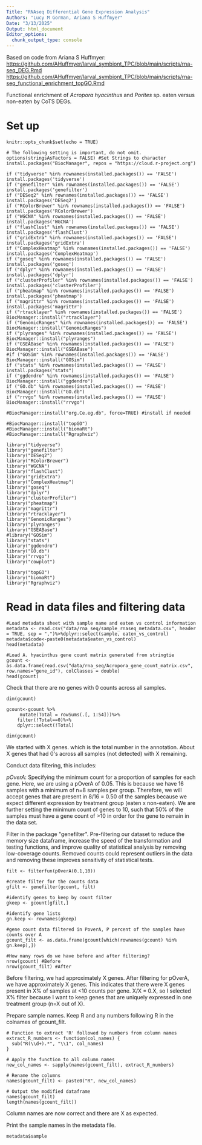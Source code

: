 ```yaml
---
Title: "RNAseq Differential Gene Expression Analysis"
Authors: "Lucy M Gorman, Ariana S Huffmyer"
Date: "3/13/2025"
Output: html_document
Editor_options: 
  chunk_output_type: console
---
```


Based on code from Ariana S Huffmyer:
https://github.com/AHuffmyer/larval_symbiont_TPC/blob/main/scripts/rna-seq_DEG.Rmd
https://github.com/AHuffmyer/larval_symbiont_TPC/blob/main/scripts/rna-seq_functional_enrichment_topGO.Rmd

Functional enrichment of _Acropora hyacinthus_ and _Porites_ sp. eaten versus non-eaten by CoTS DEGs.  

# Set up 

```{r setup, include=FALSE}
knitr::opts_chunk$set(echo = TRUE)

# The following setting is important, do not omit.
options(stringsAsFactors = FALSE) #Set Strings to character
install.packages("BiocManager", repos = "https://cloud.r-project.org")
```

```{r}
if ("tidyverse" %in% rownames(installed.packages()) == 'FALSE') install.packages('tidyverse') 
if ("genefilter" %in% rownames(installed.packages()) == 'FALSE') install.packages('genefilter') 
if ("DESeq2" %in% rownames(installed.packages()) == 'FALSE') install.packages('DESeq2') 
if ("RColorBrewer" %in% rownames(installed.packages()) == 'FALSE') install.packages('RColorBrewer') 
if ("WGCNA" %in% rownames(installed.packages()) == 'FALSE') install.packages('WGCNA') 
if ("flashClust" %in% rownames(installed.packages()) == 'FALSE') install.packages('flashClust') 
if ("gridExtra" %in% rownames(installed.packages()) == 'FALSE') install.packages('gridExtra') 
if ("ComplexHeatmap" %in% rownames(installed.packages()) == 'FALSE') install.packages('ComplexHeatmap') 
if ("goseq" %in% rownames(installed.packages()) == 'FALSE') install.packages('goseq') 
if ("dplyr" %in% rownames(installed.packages()) == 'FALSE') install.packages('dplyr') 
if ("clusterProfiler" %in% rownames(installed.packages()) == 'FALSE') install.packages('clusterProfiler') 
if ("pheatmap" %in% rownames(installed.packages()) == 'FALSE') install.packages('pheatmap') 
if ("magrittr" %in% rownames(installed.packages()) == 'FALSE') install.packages('magrittr') 
if ("rtracklayer" %in% rownames(installed.packages()) == 'FALSE') BiocManager::install("rtracklayer")
if ("GenomicRanges" %in% rownames(installed.packages()) == 'FALSE') BiocManager::install("GenomicRanges")
if ("plyranges" %in% rownames(installed.packages()) == 'FALSE') BiocManager::install("plyranges")
if ("GSEABase" %in% rownames(installed.packages()) == 'FALSE') BiocManager::install("GSEABase")
#if ("GOSim" %in% rownames(installed.packages()) == 'FALSE') BiocManager::install("GOSim")
if ("stats" %in% rownames(installed.packages()) == 'FALSE') install.packages("stats")
if ("ggdendro" %in% rownames(installed.packages()) == 'FALSE') BiocManager::install("ggdendro")
if ("GO.db" %in% rownames(installed.packages()) == 'FALSE') BiocManager::install("GO.db")
if ("rrvgo" %in% rownames(installed.packages()) == 'FALSE') BiocManager::install("rrvgo")

#BiocManager::install("org.Ce.eg.db", force=TRUE) #install if needed 

#BiocManager::install("topGO")
#BiocManager::install("biomaRt")
#BiocManager::install("Rgraphviz")

library("tidyverse")
library("genefilter")
library("DESeq2")
library("RColorBrewer")
library("WGCNA")
library("flashClust")
library("gridExtra")
library("ComplexHeatmap")
library("goseq")
library("dplyr")
library("clusterProfiler")
library("pheatmap")
library("magrittr")
library("rtracklayer")
library("GenomicRanges")
library("plyranges")
library("GSEABase")
#library("GOSim")
library("stats")
library("ggdendro")
library("GO.db")
library("rrvgo")
library("cowplot")

library("topGO")
library("biomaRt")
library("Rgraphviz")
```
# Read in data files and filtering data

```
#Load metadata sheet with sample name and eaten vs control information
metadata <- read.csv("data/rna_seq/sample_rnaseq_metadata.csv", header = TRUE, sep = ",")%>%dplyr::select(sample, eaten_vs_control)
metadata$code<-paste0(metadata$eaten_vs_control)
head(metadata)
```
```
#Load A. hyacinthus gene count matrix generated from stringtie
gcount <- as.data.frame(read.csv("data/rna_seq/Acropora_gene_count_matrix.csv", row.names="gene_id"), colClasses = double)
head(gcount)
```
Check that there are no genes with 0 counts across all samples. 

```{r}
dim(gcount) 

gcount<-gcount %>%
     mutate(Total = rowSums(.[, 1:54]))%>%
    filter(!Total==0)%>%
    dplyr::select(!Total)

dim(gcount)
```
We started with X genes. which is the total number in the annotation. About X genes that had 0's across all samples (not detected) with X remaining.

Conduct data filtering, this includes:  

*pOverA*: Specifying the minimum count for a proportion of samples for each gene. Here, we are using a pOverA of 0.05. This is because we have 16 samples with a minimum of n=8 samples  per group. Therefore, we will accept genes that are present in 8/16 = 0.50 of the samples because we expect different expression by treatment group (eaten x non-eaten). We are further setting the minimum count of genes to 10, such that 50% of the samples must have a gene count of >10 in order for the gene to remain in the data set.  

Filter in the package "genefilter". Pre-filtering our dataset to reduce the memory size dataframe, increase the speed of the transformation and testing functions, and improve quality of statistical analysis by removing low-coverage counts. Removed counts could represent outliers in the data and removing these improves sensitivity of statistical tests.

```{r}
filt <- filterfun(pOverA(0.1,10))

#create filter for the counts data
gfilt <- genefilter(gcount, filt)

#identify genes to keep by count filter
gkeep <- gcount[gfilt,]

#identify gene lists
gn.keep <- rownames(gkeep)

#gene count data filtered in PoverA, P percent of the samples have counts over A
gcount_filt <- as.data.frame(gcount[which(rownames(gcount) %in% gn.keep),])

#How many rows do we have before and after filtering?
nrow(gcount) #Before
nrow(gcount_filt) #After
```

Before filtering, we had approximately X genes. After filtering for pOverA, we have approximately X genes. This indicates that there were X genes present in X% of samples at <10 counts per gene. X/X = 0.X, so I selected X% filter because I want to keep genes that are uniquely expressed in one treatment group (n=X out of X).  

Prepare sample names. Keep R and any numbers following R in the colnames of gcount_filt.  

```{r}
# Function to extract 'R' followed by numbers from column names
extract_R_numbers <- function(col_names) {
  sub("R(\\d+).*", "\\1", col_names)
}

# Apply the function to all column names
new_col_names <- sapply(names(gcount_filt), extract_R_numbers)

# Rename the columns
names(gcount_filt) <- paste0("R", new_col_names)

# Output the modified dataframe
names(gcount_filt)
length(names(gcount_filt))
```

Column names are now correct and there are X as expected.  

Print the sample names in the metadata file. 

```{r}
metadata$sample
```
